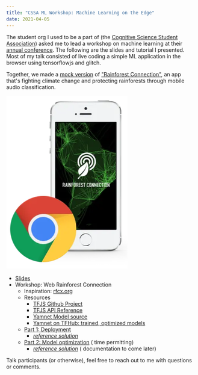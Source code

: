 ```yaml
---
title: "CSSA ML Workshop: Machine Learning on the Edge"
date: 2021-04-05
---
```


The student org I used to be a part of (the
[Cognitive Science Student Association](https://cssa-ucsd.org/))
asked me to lead a workshop on machine learning at their
[annual conference](https://cssa-ucsd.github.io/conference2021).
The following are the slides and tutorial I presented.
Most of my talk consisted of live coding a simple ML application
in the browser using tensorflowjs and glitch.

Together, we made a [mock version](https://insidious-sticky-tank.glitch.me/)
of ["Rainforest Connection"](https://rfcx.org/), an app
that's fighting climate change and protecting rainforests
through mobile audio classification.

![Web-Rainforest Connection](assets/Web-RFCX.webp)

- [Slides](https://docs.google.com/presentation/d/1KCVwKHB4NmEjwLM8pPYlCe1pYqG95-6GqMwChGIzAJ0/edit?usp=sharing)
- Workshop: Web Rainforest Connection
    - Inspiration: [rfcx.org](https://rfcx.org/)
    - Resources
        - [TFJS Github Project](https://github.com/tensorflow/tfjs)
        - [TFJS API Reference](https://js.tensorflow.org/api/3.2.0/)
        - [Yamnet Model source](https://github.com/tensorflow/models/tree/master/research/audioset/yamnet)
        - [Yamnet on TFHub: trained, optimized models](https://tfhub.dev/google/yamnet/1)
    - [Part 1: Deployment](https://glitch.com/edit/#!/quiver-twisty-border)
        - _[reference solution](https://glitch.com/edit/#!/insidious-sticky-tank)_
    - [Part 2: Model optimization](https://colab.research.google.com/drive/1-yEPU0-qjBMfbU37xJTu09JVx0w9FfVO?usp=sharing) (
      time permitting)
        - _[reference solution](https://colab.research.google.com/drive/1tsqEFUFNN7dTXV7FThMKiMiol1QU0soF?usp=sharing)_ (
          documentation to come later)

Talk participants (or otherwise), feel free to reach out to me
with questions or comments. 
